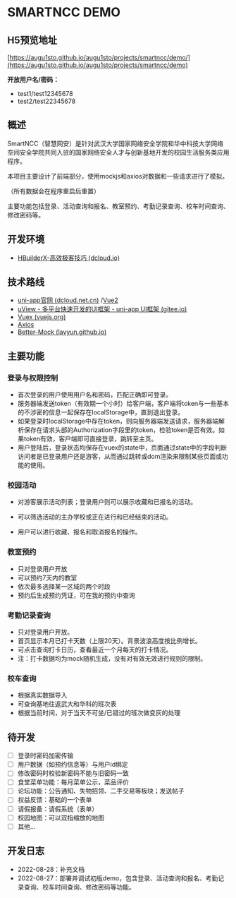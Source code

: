 # SMARTNCC DEMO

## H5预览地址

[https://augu1sto.github.io/augu1sto/projects/smartncc/demo/](https://augu1sto.github.io/augu1sto/projects/smartncc/demo)

**开放用户名/密码：**

- test1/test12345678
- test2/test22345678

## 概述

SmartNCC（智慧网安）是针对武汉大学国家网络安全学院和华中科技大学网络空间安全学院共同入驻的国家网络安全人才与创新基地开发的校园生活服务类应用程序。

本项目主要设计了前端部分，使用mockjs和axios对数据和一些请求进行了模拟。

（所有数据会在程序重启后重置）

主要功能包括登录、活动查询和报名、教室预约、考勤记录查询、校车时间查询、修改密码等。

## 开发环境

- [HBuilderX-高效极客技巧 (dcloud.io)](https://dcloud.io/hbuilderx.html)

## 技术路线

- [uni-app官网 (dcloud.net.cn)](https://uniapp.dcloud.net.cn/) /[Vue2](https://v2.vuejs.org/)
- [uView - 多平台快速开发的UI框架 - uni-app UI框架 (gitee.io)](https://xuqu.gitee.io/)
- [Vuex (vuejs.org)](https://vuex.vuejs.org/zh/guide/)
- [Axios](https://www.axios-http.cn/)
- [Better-Mock (lavyun.github.io)](https://lavyun.github.io/better-mock/)

## 主要功能

### 登录与权限控制

- 首次登录的用户使用用户名和密码，匹配正确即可登录。
- 服务器端发送token（有效期一个小时）给客户端，客户端将token与一些基本的不涉密的信息一起保存在localStorage中，直到退出登录。
- 如果登录时localStorage中存在token，则向服务器端发送请求，服务器端解析保存在请求头部的Authorization字段里的token，检验token是否有效。如果token有效，客户端即可直接登录，跳转至主页。
- 用户登陆后，登录状态均保存在vuex的state中，页面通过state中的字段判断访问者是已登录用户还是游客，从而通过跳转或dom渲染来限制某些页面或功能的使用。

### 校园活动

- 对游客展示活动列表；登录用户则可以展示收藏和已报名的活动。

- 可以筛选活动的主办学校或正在进行和已经结束的活动。

- 用户可以进行收藏、报名和取消报名的操作。

### 教室预约

- 只对登录用户开放
- 可以预约7天内的教室
- 依次最多选择某一区域的两个时段
- 预约后生成预约凭证，可在我的预约中查询

### 考勤记录查询

- 只对登录用户开放。
- 首页显示本月已打卡天数（上限20天）。背景波浪高度按比例增长。
- 可点击查询打卡日历，查看最近一个月每天的打卡情况。
- 注：打卡数据均为mock随机生成，没有对有效无效进行规则的限制。

### 校车查询

- 根据真实数据导入
- 可查询基地往返武大和华科的班次表
- 根据当前时间，对于当天不可坐/已错过的班次做变灰的处理

## 待开发

- [ ] 登录时密码加密传输
- [ ] 用户数据（如预约信息等）与用户id绑定
- [ ] 修改密码时校验新密码不能与旧密码一致
- [ ] 食堂菜单功能：每月菜单公示，菜品评价
- [ ] 论坛功能：公告通知、失物招领、二手交易等板块；发送帖子
- [ ] 权益反馈：基础的一个表单
- [ ] 请假报备：请假系统（表单）
- [ ] 校园地图：可以双指缩放的地图
- [ ] 其他...

## 开发日志

- 2022-08-28：补充文档
- 2022-08-27：部署并调试初版demo，包含登录、活动查询和报名、考勤记录查询、校车时间查询、修改密码等功能。
